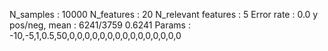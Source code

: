 N_samples                     : 10000
N_features                    : 20
N_relevant features           : 5
Error rate                    : 0.0
y pos/neg, mean               : 6241/3759 0.6241
Params                        : -10,-5,1,0.5,50,0,0,0,0,0,0,0,0,0,0,0,0,0,0,0
